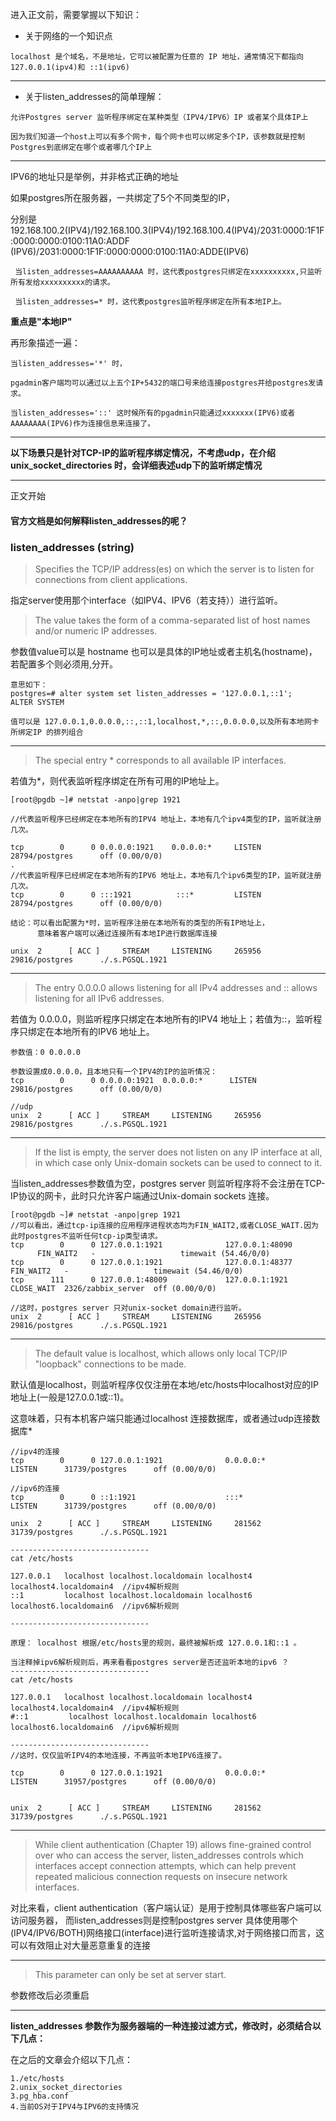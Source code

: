 进入正文前，需要掌握以下知识：

- 关于网络的一个知识点

`localhost 是个域名，不是地址，它可以被配置为任意的 IP 地址，通常情况下都指向 127.0.0.1(ipv4)和 ::1(ipv6)`

***

- 关于listen_addresses的简单理解：

 `允许Postgres server 监听程序绑定在某种类型（IPV4/IPV6）IP 或者某个具体IP上`
 
 `因为我们知道一个host上可以有多个网卡，每个网卡也可以绑定多个IP，该参数就是控制Postgres到底绑定在哪个或者哪几个IP上`

***
 IPV6的地址只是举例，并非格式正确的地址
 
 如果postgres所在服务器，一共绑定了5个不同类型的IP，
 
 分别是192.168.100.2(IPV4)/192.168.100.3(IPV4)/192.168.100.4(IPV4)/2031:0000:1F1F:0000:0000:0100:11A0:ADDF
(IPV6)/2031:0000:1F1F:0000:0000:0100:11A0:ADDE(IPV6)
 
 ` 当listen_addresses=AAAAAAAAAA 时，这代表postgres只绑定在xxxxxxxxxx,只监听所有发给xxxxxxxxxx的请求。`
 
 ` 当listen_addresses=* 时，这代表postgres监听程序绑定在所有本地IP上。`
 
 **重点是"本地IP"**
 
 再形象描述一遍：
 
 ```
 当listen_addresses='*' 时，
 
 pgadmin客户端均可以通过以上五个IP+5432的端口号来给连接postgres并给postgres发请求。
 
 当listen_addresses='::' 这时候所有的pgadmin只能通过xxxxxxx(IPV6)或者AAAAAAAA(IPV6)作为连接信息来连接了。
 
 ```
***

**以下场景只是针对TCP-IP的监听程序绑定情况，不考虑udp，在介绍 unix_socket_directories 时，会详细表述udp下的监听绑定情况**
 
***
正文开始

#### 官方文档是如何解释listen_addresses的呢？
 
 

### listen_addresses (string)



>Specifies the TCP/IP address(es) on which the server is to listen for connections from client applications. 

指定server使用那个interface（如IPV4、IPV6（若支持））进行监听。

>The value takes the form of a comma-separated list of host names and/or numeric IP addresses.

参数值value可以是 hostname 也可以是具体的IP地址或者主机名(hostname)，若配置多个则必须用,分开。

```
意思如下：
postgres=# alter system set listen_addresses = '127.0.0.1,::1';
ALTER SYSTEM

值可以是 127.0.0.1,0.0.0.0,::,::1,localhost,*,::,0.0.0.0,以及所有本地网卡所绑定IP 的排列组合
```

***

>The special entry * corresponds to all available IP interfaces. 

若值为*，则代表监听程序绑定在所有可用的IP地址上。

```
[root@pgdb ~]# netstat -anpo|grep 1921

//代表监听程序已经绑定在本地所有的IPV4 地址上，本地有几个ipv4类型的IP，监听就注册几次。

tcp        0      0 0.0.0.0:1921    0.0.0.0:*     LISTEN      28794/postgres      off (0.00/0/0)
.
//代表监听程序已经绑定在本地所有的IPV6 地址上，本地有几个ipv6类型的IP，监听就注册几次。
tcp        0      0 :::1921          :::*         LISTEN      28794/postgres      off (0.00/0/0)

结论：可以看出配置为*时，监听程序注册在本地所有的类型的所有IP地址上，
      意味着客户端可以通过连接所有本地IP进行数据库连接

unix  2      [ ACC ]     STREAM     LISTENING     265956 29816/postgres      ./.s.PGSQL.1921
```

***

>The entry 0.0.0.0 allows listening for all IPv4 addresses and :: allows listening for all IPv6 addresses.

若值为 0.0.0.0，则监听程序只绑定在本地所有的IPV4 地址上；若值为::，监听程序只绑定在本地所有的IPV6 地址上。

```
参数值：0 0.0.0.0

参数设置成0.0.0.0，且本地只有一个IPV4的IP的监听情况：
tcp        0      0 0.0.0.0:1921  0.0.0.0:*      LISTEN      29816/postgres      off (0.00/0/0)

//udp
unix  2      [ ACC ]     STREAM     LISTENING     265956 29816/postgres      ./.s.PGSQL.1921
```
***

>If the list is empty, the server does not listen on any IP interface at all, in which case only Unix-domain sockets can be used to connect to it.

当listen_addresses参数值为空，postgres server 则监听程序将不会注册在TCP-IP协议的网卡，此时只允许客户端通过Unix-domain sockets 连接。

```
[root@pgdb ~]# netstat -anpo|grep 1921
//可以看出，通过tcp-ip连接的应用程序进程状态均为FIN_WAIT2,或者CLOSE_WAIT.因为此时postgres不监听任何tcp-ip类型请求。
tcp        0      0 127.0.0.1:1921              127.0.0.1:48090             FIN_WAIT2   -                   timewait (54.46/0/0)
tcp        0      0 127.0.0.1:1921              127.0.0.1:48377             FIN_WAIT2   -                   timewait (54.46/0/0)
tcp      111      0 127.0.0.1:48009             127.0.0.1:1921              CLOSE_WAIT  2326/zabbix_server  off (0.00/0/0)

//这时，postgres server 只对unix-socket domain进行监听。
unix  2      [ ACC ]     STREAM     LISTENING     265956 29816/postgres      ./.s.PGSQL.1921
```
***
>The default value is localhost, which allows only local TCP/IP "loopback" connections to be made. 

默认值是localhost，则监听程序仅仅注册在本地/etc/hosts中localhost对应的IP地址上(一般是127.0.0.1或::1)。

这意味着，只有本机客户端只能通过localhost 连接数据库，或者通过udp连接数据库*

```
//ipv4的连接
tcp        0      0 127.0.0.1:1921              0.0.0.0:*                   LISTEN      31739/postgres      off (0.00/0/0)

//ipv6的连接
tcp        0      0 ::1:1921                    :::*                        LISTEN      31739/postgres      off (0.00/0/0)

unix  2      [ ACC ]     STREAM     LISTENING     281562 31739/postgres      ./.s.PGSQL.1921

-------------------------------
cat /etc/hosts

127.0.0.1   localhost localhost.localdomain localhost4 localhost4.localdomain4  //ipv4解析规则
::1         localhost localhost.localdomain localhost6 localhost6.localdomain6  //ipv6解析规则

-------------------------------

原理： localhost 根据/etc/hosts里的规则，最终被解析成 127.0.0.1和::1 。

当注释掉ipv6解析规则后，再来看看postgres server是否还监听本地的ipv6 ？
-------------------------------
cat /etc/hosts

127.0.0.1   localhost localhost.localdomain localhost4 localhost4.localdomain4  //ipv4解析规则
#::1         localhost localhost.localdomain localhost6 localhost6.localdomain6  //ipv6解析规则

-------------------------------
//这时，仅仅监听IPV4的本地连接，不再监听本地IPV6连接了。

tcp        0      0 127.0.0.1:1921              0.0.0.0:*                   LISTEN      31957/postgres      off (0.00/0/0)


unix  2      [ ACC ]     STREAM     LISTENING     281562 31739/postgres      ./.s.PGSQL.1921
```
***

>While client authentication (Chapter 19) allows fine-grained control over who can access the server, 
listen_addresses controls which interfaces accept connection attempts, which can help prevent repeated malicious connection requests on insecure network interfaces. 

对比来看，client authentication（客户端认证）是用于控制具体哪些客户端可以访问服务器，
而listen_addresses则是控制postgres server 具体使用哪个(IPV4/IPV6/BOTH)网络接口(interface)进行监听连接请求,对于网络接口而言，这可以有效阻止对大量恶意重复的连接

***

>This parameter can only be set at server start.

参数修改后必须重启

***

**listen_addresses 参数作为服务器端的一种连接过滤方式，修改时，必须结合以下几点：**

在之后的文章会介绍以下几点：

    1./etc/hosts
    2.unix_socket_directories
    3.pg_hba.conf
    4.当前OS对于IPV4与IPV6的支持情况



